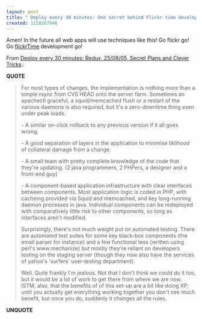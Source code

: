 ```yaml
---
layout: post
title: " Deploy every 30 minutes: One secret behind Flickr time development"
created: 1128267946
---
```

<p>Amen! In the future all web apps will use techniques like this! Go flickr go! Go <a href="http://www.rolandtanglao.com/archives/2005/03/22/yahoo_buys_flickr_flickrtime_rules_for_web_20_apps">flickrTime</a> development go!
</p><p>From <a href="http://blogs.warwick.ac.uk/chrismay/entry/deploy_every_30/">Deploy every 30 minutes: Redux, 25/08/05, Secret Plans and Clever Tricks</a>.:</p>
<p><b>QUOTE</b></p><blockquote><p>For most types of changes, the implementation is nothing more than a simple rsync from CVS HEAD onto the server farm. Sometimes an apachectl graceful, a squid/memcached flush or a restart of the various daemons is also required, but it's a zero-downtime thing even under peak loads.
</p>
<p>- A similar on-click rollback to any previous version if it all goes wrong.
</p>
<p>- A good separation of layers in the application to minimise liklihood of collateral damage from a change.</p>

<p>- A small team with pretty complete knowledge of the code that they're updating. (2 java programmers, 2 PHPers, a designer and a front-end guy)
</p>
<p>- A component-based application infrastructure with clear interfaces between components. Most application logic is coded in PHP, with cacheing provided via Squid and memcached, and key long-running daemon processes in java. Individual components can be redeployed with comparatively little risk to other components, so long as interfaces aren't modified.
</p>
<p>Surprisingly, there's not much weight put on automated testing. There are automated test suites for some key black-box components (the email parser for instance) and a few functional tess (written using perl's www:mechanize) but mostly they're reliant on developers testing on the staging server (though they now also have the services of yahoo's 'surfers' user-testing department).
</p>
<p>Well. Quite frankly I'm jealous. Not that I don't think we could do it too, but it would be a lot of work to get there from where we are now. ISTM, also, that the benefits of of this set-up are a bit like doing XP; until you actually get everything working together you don't see much benefit, but once you do, suddenly it changes all the rules.
</p></blockquote><p><b>UNQUOTE</b></p>



